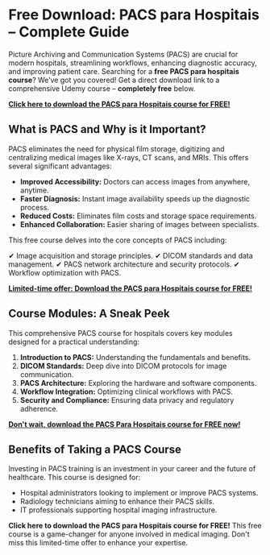 # Free Download: PACS para Hospitais – Complete Guide

Picture Archiving and Communication Systems (PACS) are crucial for modern hospitals, streamlining workflows, enhancing diagnostic accuracy, and improving patient care. Searching for a **free PACS para hospitais course**? We’ve got you covered! Get a direct download link to a comprehensive Udemy course – **completely free** below.

[**Click here to download the PACS para Hospitais course for FREE!**](https://udemywork.com/pacs-para-hospitais)

## What is PACS and Why is it Important?

PACS eliminates the need for physical film storage, digitizing and centralizing medical images like X-rays, CT scans, and MRIs. This offers several significant advantages:

*   **Improved Accessibility:** Doctors can access images from anywhere, anytime.
*   **Faster Diagnosis:** Instant image availability speeds up the diagnostic process.
*   **Reduced Costs:** Eliminates film costs and storage space requirements.
*   **Enhanced Collaboration:** Easier sharing of images between specialists.

This free course delves into the core concepts of PACS including:

✔ Image acquisition and storage principles.
✔ DICOM standards and data management.
✔ PACS network architecture and security protocols.
✔ Workflow optimization with PACS.

[**Limited-time offer: Download the PACS para Hospitais course for FREE!**](https://udemywork.com/pacs-para-hospitais)

## Course Modules: A Sneak Peek

This comprehensive PACS course for hospitals covers key modules designed for a practical understanding:

1.  **Introduction to PACS:** Understanding the fundamentals and benefits.
2.  **DICOM Standards:** Deep dive into DICOM protocols for image communication.
3.  **PACS Architecture:** Exploring the hardware and software components.
4.  **Workflow Integration:** Optimizing clinical workflows with PACS.
5.  **Security and Compliance:** Ensuring data privacy and regulatory adherence.

[**Don't wait, download the PACS Para Hospitais course for FREE now!**](https://udemywork.com/pacs-para-hospitais)

## Benefits of Taking a PACS Course

Investing in PACS training is an investment in your career and the future of healthcare. This course is designed for:

*   Hospital administrators looking to implement or improve PACS systems.
*   Radiology technicians aiming to enhance their PACS skills.
*   IT professionals supporting hospital imaging infrastructure.

**Click here to download the PACS para Hospitais course for FREE!** This free course is a game-changer for anyone involved in medical imaging. Don't miss this limited-time offer to enhance your expertise.
